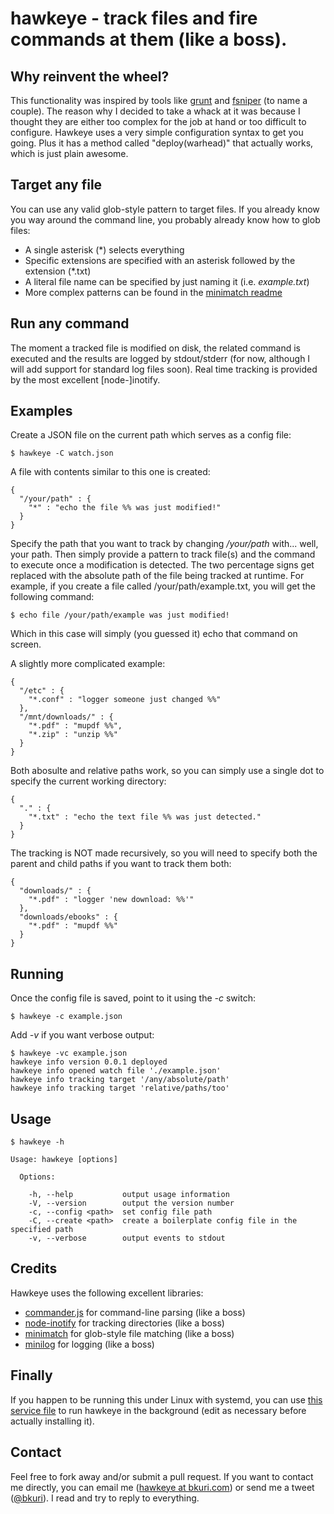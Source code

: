 # hawkeye - track files and fire commands at them (like a boss).

Why reinvent the wheel?
-----------------------
This functionality was inspired by tools like [grunt][1] and [fsniper][2] (to name a couple). The reason why I decided to take a whack at it was because I thought they are either too complex for the job at hand or too difficult to configure. Hawkeye uses a very simple configuration syntax to get you going. Plus it has a method called "deploy(warhead)" that actually works, which is just plain awesome.

Target any file
---------------
You can use any valid glob-style pattern to target files. If you already know you way around the command line, you probably already know how to glob files:

* A single asterisk (\*) selects everything
* Specific extensions are specified with an asterisk followed by the extension (\*.txt)
* A literal file name can be specified by just naming it (i.e. *example.txt*)
* More complex patterns can be found in the [minimatch readme][3]

Run any command
---------------
The moment a tracked file is modified on disk, the related command is executed and the results are logged by stdout/stderr (for now, although I will add support for standard log files soon). Real time tracking is provided by the most excellent [node-]inotify.

Examples
--------
Create a JSON file on the current path which serves as a config file:

    $ hawkeye -C watch.json

A file with contents similar to this one is created:

    {
      "/your/path" : {
        "*" : "echo the file %% was just modified!"
      }
    }

Specify the path that you want to track by changing */your/path* with... well, your path. Then simply provide a pattern to track file(s) and the command to execute once a modification is detected. The two percentage signs get replaced with the absolute path of the file being tracked at runtime. For example, if you create a file called /your/path/example.txt, you will get the following command:

    $ echo file /your/path/example was just modified!

Which in this case will simply (you guessed it) echo that command on screen.

A slightly more complicated example:

    {
      "/etc" : {
        "*.conf" : "logger someone just changed %%"
      },
      "/mnt/downloads/" : {
        "*.pdf" : "mupdf %%",
        "*.zip" : "unzip %%"
      }
    }

Both abosulte and relative paths work, so you can simply use a single dot to specify the current working directory:

    {
      "." : {
        "*.txt" : "echo the text file %% was just detected."
      }
    }

The tracking is NOT made recursively, so you will need to specify both the parent and child paths if you want to track them both:

    {
      "downloads/" : {
        "*.pdf" : "logger 'new download: %%'"
      },
      "downloads/ebooks" : {
        "*.pdf" : "mupdf %%"
      }
    }

Running
-------
Once the config file is saved, point to it using the *-c* switch:

    $ hawkeye -c example.json

Add *-v* if you want verbose output:

    $ hawkeye -vc example.json
    hawkeye info version 0.0.1 deployed
    hawkeye info opened watch file './example.json'
    hawkeye info tracking target '/any/absolute/path'
    hawkeye info tracking target 'relative/paths/too'

Usage
-----
    $ hawkeye -h

    Usage: hawkeye [options]

      Options:

        -h, --help           output usage information
        -V, --version        output the version number
        -c, --config <path>  set config file path
        -C, --create <path>  create a boilerplate config file in the specified path
        -v, --verbose        output events to stdout

Credits
-------
Hawkeye uses the following excellent libraries:

* [commander.js][3] for command-line parsing (like a boss)
* [node-inotify][4] for tracking directories (like a boss)
* [minimatch][5] for glob-style file matching (like a boss)
* [minilog][6] for logging (like a boss)

Finally
-------
If you happen to be running this under Linux with systemd, you can use [this service file][7] to run hawkeye in the background (edit as necessary before actually installing it).

Contact
-------
Feel free to fork away and/or submit a pull request. If you want to contact me directly, you can email me ([hawkeye at bkuri.com][8]) or send me a tweet ([@bkuri][9]). I read and try to reply to everything.

[1]: http://gruntjs.com                          "Grunt website"
[2]: https://github.com/l3ib/fsniper             "fsniper"
[3]: https://github.com/visionmedia/commander.js "Commander.js"
[4]: https://github.com/c4milo/node-inotify      "node-inotify"
[5]: https://github.com/isaacs/minimatch         "minimatch"
[6]: https://github.com/mixu/minilog             "minilog"
[7]: https://dropbox.com/                        "systemd service file"
[8]: mailto:hawkeye@bkuri.com                    "e-mail me"
[9]: https://twitter.com/bkuri                   "tweet tweet"
